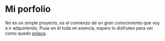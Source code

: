 ﻿# Mi porfolio
 
No es un simple proyecto, es el comienzo de un gran conocimiento que voy a ir adquiriendo. Puse en él toda mi esencia, espero lo disfruten 
para ver como quedo [enlace]( https://github.com/maribelcongo/primer-porfolio).
